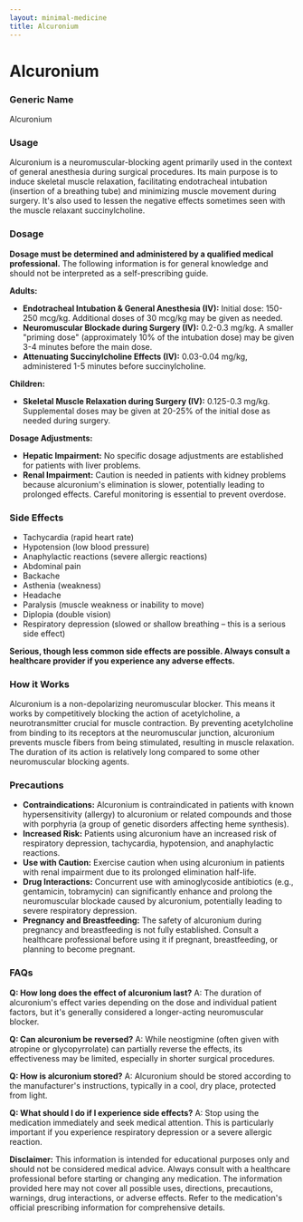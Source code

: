 ```yaml
---
layout: minimal-medicine
title: Alcuronium
---
```


# Alcuronium
### Generic Name
Alcuronium

### Usage
Alcuronium is a neuromuscular-blocking agent primarily used in the context of general anesthesia during surgical procedures. Its main purpose is to induce skeletal muscle relaxation, facilitating endotracheal intubation (insertion of a breathing tube) and minimizing muscle movement during surgery.  It's also used to lessen the negative effects sometimes seen with the muscle relaxant succinylcholine.

### Dosage

**Dosage must be determined and administered by a qualified medical professional.**  The following information is for general knowledge and should not be interpreted as a self-prescribing guide.

**Adults:**

* **Endotracheal Intubation & General Anesthesia (IV):** Initial dose: 150-250 mcg/kg.  Additional doses of 30 mcg/kg may be given as needed.
* **Neuromuscular Blockade during Surgery (IV):** 0.2-0.3 mg/kg. A smaller "priming dose" (approximately 10% of the intubation dose) may be given 3-4 minutes before the main dose.
* **Attenuating Succinylcholine Effects (IV):** 0.03-0.04 mg/kg, administered 1-5 minutes before succinylcholine.

**Children:**

* **Skeletal Muscle Relaxation during Surgery (IV):** 0.125-0.3 mg/kg. Supplemental doses may be given at 20-25% of the initial dose as needed during surgery.


**Dosage Adjustments:**

* **Hepatic Impairment:**  No specific dosage adjustments are established for patients with liver problems.
* **Renal Impairment:** Caution is needed in patients with kidney problems because alcuronium's elimination is slower, potentially leading to prolonged effects.  Careful monitoring is essential to prevent overdose.

### Side Effects

* Tachycardia (rapid heart rate)
* Hypotension (low blood pressure)
* Anaphylactic reactions (severe allergic reactions)
* Abdominal pain
* Backache
* Asthenia (weakness)
* Headache
* Paralysis (muscle weakness or inability to move)
* Diplopia (double vision)
* Respiratory depression (slowed or shallow breathing – this is a serious side effect)

**Serious, though less common side effects are possible.  Always consult a healthcare provider if you experience any adverse effects.**

### How it Works
Alcuronium is a non-depolarizing neuromuscular blocker. This means it works by competitively blocking the action of acetylcholine, a neurotransmitter crucial for muscle contraction. By preventing acetylcholine from binding to its receptors at the neuromuscular junction, alcuronium prevents muscle fibers from being stimulated, resulting in muscle relaxation.  The duration of its action is relatively long compared to some other neuromuscular blocking agents.


### Precautions

* **Contraindications:** Alcuronium is contraindicated in patients with known hypersensitivity (allergy) to alcuronium or related compounds and those with porphyria (a group of genetic disorders affecting heme synthesis).
* **Increased Risk:** Patients using alcuronium have an increased risk of respiratory depression, tachycardia, hypotension, and anaphylactic reactions.
* **Use with Caution:** Exercise caution when using alcuronium in patients with renal impairment due to its prolonged elimination half-life.
* **Drug Interactions:** Concurrent use with aminoglycoside antibiotics (e.g., gentamicin, tobramycin) can significantly enhance and prolong the neuromuscular blockade caused by alcuronium, potentially leading to severe respiratory depression.
* **Pregnancy and Breastfeeding:** The safety of alcuronium during pregnancy and breastfeeding is not fully established.  Consult a healthcare professional before using it if pregnant, breastfeeding, or planning to become pregnant.

### FAQs

**Q: How long does the effect of alcuronium last?**
A: The duration of alcuronium's effect varies depending on the dose and individual patient factors, but it's generally considered a longer-acting neuromuscular blocker.

**Q: Can alcuronium be reversed?**
A:  While neostigmine (often given with atropine or glycopyrrolate) can partially reverse the effects, its effectiveness may be limited, especially in shorter surgical procedures.

**Q: How is alcuronium stored?**
A: Alcuronium should be stored according to the manufacturer's instructions, typically in a cool, dry place, protected from light.

**Q: What should I do if I experience side effects?**
A:  Stop using the medication immediately and seek medical attention.  This is particularly important if you experience respiratory depression or a severe allergic reaction.


**Disclaimer:** This information is intended for educational purposes only and should not be considered medical advice. Always consult with a healthcare professional before starting or changing any medication.  The information provided here may not cover all possible uses, directions, precautions, warnings, drug interactions, or adverse effects.  Refer to the medication's official prescribing information for comprehensive details.
